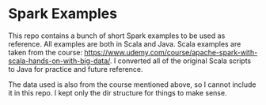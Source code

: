 # Spark Examples
This repo contains a bunch of short Spark examples to be used as reference. All examples are both in Scala and Java.
Scala examples are taken from the course: https://www.udemy.com/course/apache-spark-with-scala-hands-on-with-big-data/. 
I converted all of the original Scala scripts to Java for practice and future reference.

The data used is also from the course mentioned above, so I cannot include it in this repo. I kept only the dir structure for things to make sense.
